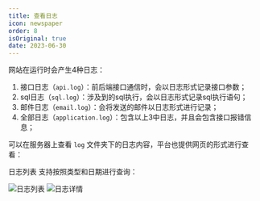 ```yaml
---
title: 查看日志
icon: newspaper
order: 8
isOriginal: true
date: 2023-06-30
---
```


网站在运行时会产生4种日志：

1. 接口日志（`api.log`）：前后端接口通信时，会以日志形式记录接口参数；
2. sql日志（`sql.log`）：涉及到的sql执行，会以日志形式记录sql执行语句；
3. 邮件日志（`email.log`）：会将发送的邮件以日志形式进行记录；
4. 全部日志（`application.log`）：包含以上3中日志，并且会包含接口报错信息；

可以在服务器上查看 `log` 文件夹下的日志内容，平台也提供网页的形式进行查看：

日志列表 支持按照类型和日期进行查询：

![日志列表](https://img.fxss.work/react-amis-docs-img/logList.png)
![日志详情](https://img.fxss.work/react-amis-docs-img/logDetail.png)
